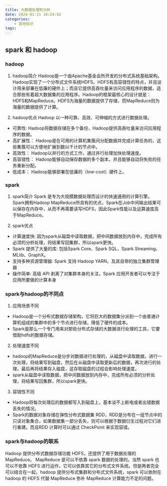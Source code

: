 ```yaml
---
title: 大数据处理和分析
date: 2024-01-11 18:24:52
categories:
    - 其他知识
tags:
---
```


## spark 和 hadoop
### hadoop
1. hadoop简介
Hadoop是一个由Apache基金会所开发的分布式系统基础架构。 Hadoop实现了一个分布式文件系统HDFS。HDFS有高容错性的特点，并且设计用来部署在低廉的硬件上；而且它提供高吞吐量来访问应用程序的数据，适合那些有着超大数据集的应用程序。Hadoop的框架最核心的设计就是：HDFS和MapReduce。HDFS为海量的数据提供了存储，而MapReduce则为海量的数据提供了计算。

2. hadoop优点
Hadoop 以一种可靠、高效、可伸缩的方式进行数据处理。
- 可靠性: Hadoop将数据存储在多个备份，Hadoop提供高吞吐量来访问应用程序的数据。
- 高扩展性： Hadoop是在可用的计算机集簇间分配数据并完成计算任务的，这些集簇可以方便地扩展到数以千计的节点中。
- 高效性： Hadoop以并行的方式工作，通过并行处理加快处理速度。
- 高容错性： Hadoop能够自动保存数据的多个副本，并且能够自动将失败的任务重新分配。
- 低成本： Hadoop能够部署在低廉的（low-cost）硬件上。

### spark
1. spark简介
Spark 是专为大规模数据处理而设计的快速通用的计算引擎。Spark拥有Hadoop MapReduce所具有的优点，Spark在Job中间输出结果可以保存在内存中，从而不再需要读写HDFS，因此Spark性能以及运算速度高于MapReduce。

2. spark优点
- 计算速度快: 因为spark从磁盘中读取数据，把中间数据放到内存中，完成所有必须的分析处理，将结果写回集群，所以spark更快。
- Spark 提供了大量的库: 包括Spark Core、Spark SQL、Spark Streaming、MLlib、GraphX。
- 支持多种资源管理器: Spark 支持 Hadoop YARN，及其自带的独立集群管理器
- 操作简单: 高级 API 剥离了对集群本身的关注，Spark 应用开发者可以专注于应用所要做的计算本身

### spark与hadoop的不同点
1. 应用场景不同
- Hadoop是一个分布式数据存储架构，它将巨大的数据集分派到一个由普通计算机组成的集群中的多个节点进行存储，降低了硬件的成本。
- Spark是那么一个专门用来对那些分布式存储的大数据进行处理的工具，它要借助hdfs的数据存储。
2. 处理速度不同
- hadoop的MapReduce是分步对数据进行处理的，从磁盘中读取数据，进行一次处理，将结果写到磁盘，然后在从磁盘中读取更新后的数据，再次进行的处理，最后再将结果存入磁盘，这存取磁盘的过程会影响处理速度。
- spark从磁盘中读取数据，把中间数据放到内存中，完成所有必须的分析处理，将结果写回集群，所以spark更快。
3. 容错性不同
- Hadoop将每次处理后的数据都写入到磁盘上，基本谈不上断电或者出错数据丢失的情况。
- Spark的数据对象存储在弹性分布式数据集 RDD，RDD是分布在一组节点中的只读对象集合，如果数据集一部分丢失，则可以根据于数据衍生过程对它们进行重建。而且RDD 计算时可以通过 CheckPoint 来实现容错。

### spark与hadoop的联系
Hadoop 提供分布式数据存储功能 HDFS，还提供了用于数据处理的 MapReduce。 MapReduce 是可以不依靠 spark 数据的处理的。当然 spark 也可以不依靠 HDFS 进行运作，它可以依靠其它的分布式文件系统。但是两者完全可以结合在一起，hadoop 提供分布式集群和分布式文件系统，spark 可以依附在 hadoop 的 HDFS 代替 MapReduce 弥补 MapReduce 计算能力不足的问题。

